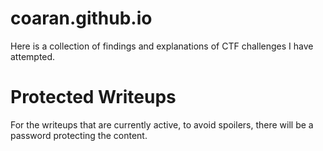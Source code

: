 # coaran.github.io

Here is a collection of findings and explanations of CTF challenges I have attempted.

# Protected Writeups

For the writeups that are currently active, to avoid spoilers, there will be a password protecting the content.

